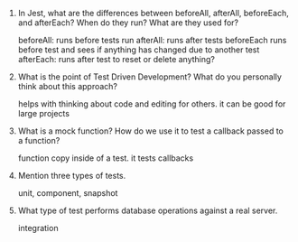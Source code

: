 <!-- Answers to the Short Answer Essay Questions go here -->


1. In Jest, what are the differences between beforeAll, afterAll, beforeEach, and afterEach? When do they run? What are they used for?
    
    beforeAll: runs before tests run
    afterAll: runs after tests
    beforeEach runs before test and sees if anything has changed due to another test
    afterEach: runs after test to reset or delete anything?

1. What is the point of Test Driven Development? What do you personally think about this approach?
    
    helps with thinking about code and editing for others. it can be good for large projects
1. What is a mock function? How do we use it to test a callback passed to a function?

    function copy inside of a test. it tests callbacks

1. Mention three types of tests.

    unit, component, snapshot

1. What type of test performs database operations against a real server.

    integration
